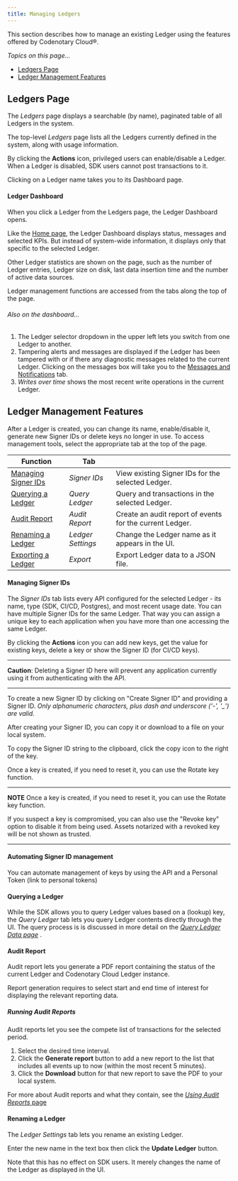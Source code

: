 ```yaml
---
title: Managing Ledgers
---
```


This section describes how to manage an existing Ledger using the features offered by Codenotary Cloud®.

_Topics on this page..._

- [Ledgers Page](/help/manage-ledger#ledgers-page)
- [Ledger Management Features](/help/manage-ledger#ledger-management-features)

## Ledgers Page

The *Ledgers* page displays a searchable (by name), paginated table of all Ledgers in the system.

The top-level *Ledgers* page lists all the Ledgers currently defined in the system, along with usage information.

<help-image src="/alt_ledger_list_described.jpg" alt="Ledger list explained" ></help-image>

By clicking the **Actions** icon, privileged users can enable/disable a Ledger. When a Ledger is disabled, SDK users cannot post transactions to it.

Clicking on a Ledger name takes you to its Dashboard page.

#### Ledger Dashboard

When you click a Ledger from the Ledgers page, the Ledger Dashboard opens.

Like the [Home page](/help/overall-status), the Ledger Dashboard displays status, messages and selected KPIs. But instead of system-wide information, it displays only that specific to the selected Ledger.

<help-image src="/alt_ledger_detail_dashboard.jpg" alt="Ledger detail dashboard" ></help-image>

Other Ledger statistics are shown on the page, such as the number of Ledger entries, Ledger size on disk, last data insertion time and the number of active data sources.

Ledger management functions are accessed from the tabs along the top of the page.

###### *Also on the dashboard...*

1. The Ledger selector dropdown in the upper left lets you switch from one Ledger to another.
2. Tampering alerts and messages are displayed if the Ledger has been tampered with or if there any diagnostic messages related to the current Ledger. Clicking on the messages box will take you to the
   [Messages and Notifications](/help/messages) tab.
3. *Writes over time* shows the most recent write operations in the current Ledger.

## Ledger Management Features

After a Ledger is created, you can change its name, enable/disable it, generate new Signer IDs or delete keys no longer in use. To access management tools, select the appropriate tab at the top of the page.

| Function                                                  | Tab               |                                                          |
| --------------------------------------------------------- | ----------------- | -------------------------------------------------------- |
| [Managing Signer IDs](/help/manage-ledger#managing-API-keys) | *Signer IDs*        | View existing Signer IDs for the selected Ledger.          |
| [Querying a Ledger](/help/manage-ledger#querying-a-ledger) | *Query Ledger*    | Query and transactions in the selected Ledger.           |
| [Audit Report](/help/manage-ledger#audit-report)           | *Audit Report*    | Create an audit report of events for the current Ledger. |
| [Renaming a Ledger](/help/manage-ledger#renaming-a-ledger) | *Ledger Settings* | Change the Ledger name as it appears in the UI.          |
| [Exporting a Ledger](/help/manage-ledger#export-ledger)    | *Export*          | Export Ledger data to a JSON file.                       |

#### Managing Signer IDs

The *Signer IDs* tab lists every API configured for the selected Ledger - its name, type (SDK, CI/CD, Postgres), and most recent usage date. You can have multiple Signer IDs for the same Ledger. That way you can assign a unique key to each application when you have more than one accessing the same Ledger.

By clicking the **Actions** icon you can add new keys, get the value for existing keys, delete a key or show the Signer ID (for CI/CD keys).

---

**Caution**: Deleting a Signer ID here will prevent any application currently using it from authenticating with the API.

---

To create a new Signer ID by clicking on "Create Signer ID" and providing a Signer ID. *Only alphanumeric characters, plus dash and underscore ('-', '_') are valid.*

After creating your Signer ID, you can copy it or download to a file on your local system.

<help-image src="/alt_signer_id_recap.jpg" alt="Signer ID recap" ></help-image>

To copy the Signer ID string to the clipboard, click the copy icon to the right of the key.

Once a key is created, if you need to reset it, you can use the Rotate key function.

---

**NOTE** Once a key is created, if you need to reset it, you can use the Rotate key function.

If you suspect a key is compromised, you can also use the "Revoke key" option to disable it from being used. Assets notarized with a revoked key will be not shown as trusted.

---

#### Automating Signer ID management

You can automate management of keys by using the API and a Personal Token (link to personal tokens)

#### Querying a Ledger

While the SDK allows you to query Ledger values based on a (lookup) key, the *Query Ledger* tab lets you query Ledger contents directly through the UI. The query process is is discussed in more detail on the [*Query Ledger Data page*](/help/query-ledger) .

<help-image src="/alt_ledger_query_described.jpg" alt="Ledger query described" ></help-image>

#### Audit Report

Audit report lets you generate a PDF report containing the status of the current Ledger and
Codenotary Cloud Ledger instance.

Report generation requires to select start and end time of interest for displaying the relevant reporting data.

<help-image src="/alt_audit_report.jpg" alt="Audit report" ></help-image>

##### Running Audit Reports

Audit reports let you see the compete list of transactions for the selected period.

1. Select the desired time interval.
2. Click the **Generate report** button to add a new report to the list that includes all events up to now (within the most recent 5 minutes).
3. Click the **Download** button for that new report to save the PDF to your local system.

For more about Audit reports and what they contain, see the [*Using Audit Reports* page](/help/use-audit-reports)

#### Renaming a Ledger

The *Ledger Settings* tab lets you rename an existing Ledger.

<help-image src="/alt_ledger_setting.jpg" alt="Ledger settings" ></help-image>

Enter the new name in the text box then click the **Update Ledger** button.

Note that this has no effect on SDK users. It merely changes the name of the Ledger as displayed in the UI.


<ui-prev-next class="mt-1" :prev="{ url: '/create-ledger', label: 'Creating a Ledger' }" :next="{ url: '/use-ledger', label: 'Using the SDK' }"></ui-prev-next>
